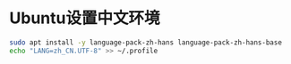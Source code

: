 # Ubuntu设置中文环境

```Bash
sudo apt install -y language-pack-zh-hans language-pack-zh-hans-base
echo "LANG=zh_CN.UTF-8" >> ~/.profile
```
